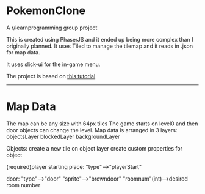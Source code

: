 # PokemonClone
A r/learnprogramming group project

This is created using PhaserJS and it ended up being more complex than I originally planned.
It uses Tiled to manage the tilemap and it reads in .json for map data.

It uses slick-ui for the in-game menu.

The project is based on [this tutorial](https://gamedevacademy.org/html5-phaser-tutorial-top-down-games-with-tiled) 

----------------------------------------------------------------------
# Map Data
The map can be any size with 64px tiles
The game starts on level0 and then door objects can change the level.
Map data is arranged in 3 layers:
objectsLayer
blockedLayer
backgroundLayer

Objects:
create a new tile on object layer
create custom properties for object

(required)player starting place:
"type"-->"playerStart"

door:
"type"-->"door"
"sprite"-->"browndoor"
"roomnum"(int)-->desired room number
